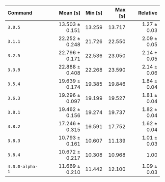 | Command | Mean [s] | Min [s] | Max [s] | Relative |
|:---|---:|---:|---:|---:|
| `3.0.5` | 13.503 ± 0.151 | 13.259 | 13.717 | 1.27 ± 0.03 |
| `3.1.1` | 22.252 ± 0.248 | 21.726 | 22.550 | 2.09 ± 0.05 |
| `3.2.5` | 22.796 ± 0.171 | 22.536 | 23.050 | 2.14 ± 0.05 |
| `3.3.9` | 22.888 ± 0.408 | 22.268 | 23.590 | 2.14 ± 0.06 |
| `3.5.4` | 19.639 ± 0.174 | 19.385 | 19.846 | 1.84 ± 0.04 |
| `3.6.3` | 19.296 ± 0.097 | 19.199 | 19.527 | 1.81 ± 0.04 |
| `3.8.1` | 19.462 ± 0.156 | 19.274 | 19.737 | 1.82 ± 0.04 |
| `3.8.2` | 17.246 ± 0.315 | 16.591 | 17.752 | 1.62 ± 0.04 |
| `3.8.3` | 10.793 ± 0.161 | 10.607 | 11.139 | 1.01 ± 0.03 |
| `3.8.4` | 10.672 ± 0.217 | 10.308 | 10.968 | 1.00 |
| `4.0.0-alpha-1` | 11.669 ± 0.210 | 11.442 | 12.100 | 1.09 ± 0.03 |
